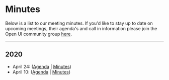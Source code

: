 # Minutes

Below is a list to our meeting minutes. If you'd like to stay up to date on upcoming
meetings, their agenda's and call in information please join the Open UI community group [here](https://www.w3.org/community/open-ui/).

-----------

## 2020

- April 24: ([Agenda](https://lists.w3.org/Archives/Public/public-open-ui/2020Apr/0005.html) | [Minutes](https://www.w3.org/2020/04/24-openui-minutes.html))
- April 10: ([Agenda](https://lists.w3.org/Archives/Public/public-open-ui/2020Apr/0002.html) | [Minutes](https://www.w3.org/2020/04/10-openui-minutes.html))